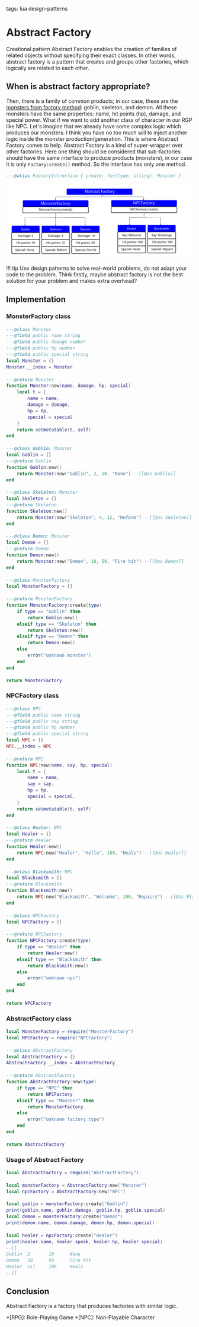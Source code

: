 <!-- Description: Implementation of the Abstract Factory design pattern in Lua. Creational pattern Abstract Factory enables the creation of families of related objects without specifying their exact classes. In other words, abstract factory can produce other factories. -->

tags: lua design-patterns

# Abstract Factory

Creational pattern Abstract Factory enables the creation of families of related objects without
specifying their exact classes. In other words, abstract factory is a pattern that creates and 
groups other factories, which logically are related to each other. 

## When is abstract factory appropriate?

Then, there is a family of common products; in our case, these are the [monsters from factory method](/post/design-pattern-factory-method.html): goblin, skeleton, and demon. All these monsters have the same 
properties: name, hit points (hp), damage, and special power. What if we want to add another class of
character in our RGP like NPC. Let's imagine that we already have some complex logic which produces our
monsters. I think you have no too much will to inject another logic inside the monster production/generation.
This is where Abstract Factory comes to help. Abstract Factory is a kind of super-wrapper over other factories.
Here one thing should be considered that sub-factories should have the same interface to produce products (monsters),
in our case it is only `Factory:create()` method. So the interface has only one method.

```lua
---@alias FactoryIntrerface { create: fun(type: string): Monster }
```

![Abstract Factory Scheme](/assets/img/dp-abstract-factory.svg)

!!! tip
	Use design patterns to solve real-world problems, do not adapt your code to the problem.
	Think firstly, maybe abstract factory is not the best solution for your problem and makes
	extra overhead?

## Implementation

### MonsterFactory class

```lua
---@class Monster
---@field public name string
---@field public damage number
---@field public hp number
---@field public special string
local Monster = {}
Monster.__index = Monster

---@return Monster
function Monster:new(name, damage, hp, special)
	local t = {
		name = name,
		damage = damage,
		hp = hp,
		special = special
	}
	return setmetatable(t, self)
end

---@class Goblin: Monster
local Goblin = {}
---@return Goblin
function Goblin:new()
	return Monster:new("Goblin", 2, 10, "None") --[[@as Goblin]]
end

---@class Skeleton: Monster
local Skeleton = {}
---@return Skeleton
function Skeleton:new()
	return Monster:new("Skeleton", 4, 12, "Reform") --[[@as Skeleton]]
end

---@class Demon: Monster
local Demon = {}
---@return Demon
function Demon:new()
	return Monster:new("Demon", 10, 50, "Fire hit") --[[@as Demon]]
end

---@class MonsterFactory
local MonsterFactory = {}

---@return MonsterFactory
function MonsterFactory:create(type)
	if type == "Goblin" then
		return Goblin:new()
	elseif type == "Skeleton" then
		return Skeleton:new()
	elseif type == "Demon" then
		return Demon:new()
	else
		error("unknown monster")
	end
end

return MonsterFactory
```

### NPCFactory class

```lua
---@class NPC
---@field public name string
---@field public say string
---@field public hp number
---@field public special string
local NPC = {}
NPC.__index = NPC

---@return NPC
function NPC:new(name, say, hp, special)
	local t = {
		name = name,
		say = say,
		hp = hp,
		special = special,
	}
	return setmetatable(t, self)
end

---@class Healer: NPC
local Healer = {}
---@return Healer
function Healer:new()
	return NPC:new("Healer", "Hello", 100, "Heals") --[[@as Healer]]
end

---@class Blacksmith: NPC
local Blacksmith = {}
---@return Blacksmith
function Blacksmith:new()
	return NPC:new("Blacksmith", "Welcome", 100, "Repairs") --[[@as Blacksmith]]
end

---@class NPCFactory
local NPCFactory = {}

---@return NPCFactory
function NPCFactory:create(type)
	if type == "Healer" then
		return Healer:new()
	elseif type == "Blacksmith" then
		return Blacksmith:new()
	else
		error("unknown npc")
	end
end

return NPCFactory
```

### AbstractFactory class

```lua
local MonsterFactory = require("MonsterFactory")
local NPCFactory = require("NPCFactory")

---@class AbstractFactory
local AbstractFactory = {}
AbstractFactory.__index = AbstractFactory

---@return AbstractFactory
function AbstractFactory:new(type)
	if type == "NPC" then
		return NPCFactory
	elseif type == "Monster" then
		return MonsterFactory
	else
		error("unknown factory type")
	end
end

return AbstractFactory
```

### Usage of Abstract Factory

```lua
local AbstractFactory = require("AbstractFactory")

local monsterFactory = AbstractFactory:new("Monster")
local npcFactory = AbstractFactory:new("NPC")

local goblin = monsterFactory:create("Goblin")
print(goblin.name, goblin.damage, goblin.hp, goblin.special)
local demon = monsterFactory:create("Demon")
print(demon.name, demon.damage, demon.hp, demon.special)

local healer = npcFactory:create("Healer")
print(healer.name, healer.speak, healer.hp, healer.special)
--[[
Goblin  2       10      None                                                    
Demon   10      50      Fire hit                                                
Healer  nil     100     Heals       
--]]
```

## Conclusion

Abstract Factory is a factory that produces factories with similar logic.

*[RPG]: Role-Playing Game
*[NPC]: Non-Playable Character 